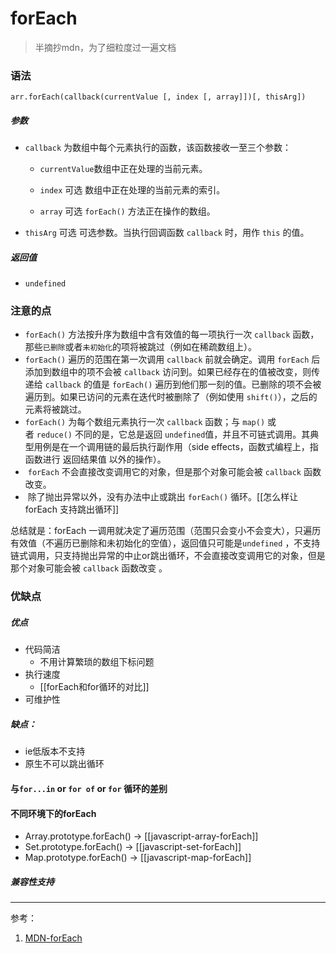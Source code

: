 # forEach

> 半摘抄mdn，为了细粒度过一遍文档


### 语法

`arr.forEach(callback(currentValue [, index [, array]])[, thisArg])`

##### 参数

- `callback` 为数组中每个元素执行的函数，该函数接收一至三个参数：
	
	- `currentValue`数组中正在处理的当前元素。
	
	- `index` 可选 数组中正在处理的当前元素的索引。
	
	- `array` 可选 `forEach()` 方法正在操作的数组。

- `thisArg` 可选 可选参数。当执行回调函数 `callback` 时，用作 `this` 的值。

##### 返回值

- `undefined`

### 注意的点

- `forEach()` 方法按升序为数组中含有效值的每一项执行一次 `callback` 函数，那些`已删除`或者`未初始化`的项将被跳过（例如在稀疏数组上）。
- `forEach()` 遍历的范围在第一次调用 `callback` 前就会确定。调用 `forEach` 后添加到数组中的项不会被 `callback` 访问到。如果已经存在的值被改变，则传递给 `callback` 的值是 `forEach()` 遍历到他们那一刻的值。已删除的项不会被遍历到。如果已访问的元素在迭代时被删除了（例如使用 `shift()`），之后的元素将被跳过。
- `forEach()` 为每个数组元素执行一次 `callback` 函数；与 `map()` 或者 `reduce()` 不同的是，它总是返回 `undefined`值，并且不可链式调用。其典型用例是在一个调用链的最后执行副作用（side effects，函数式编程上，指函数进行 返回结果值 以外的操作）。
-  `forEach` 不会直接改变调用它的对象，但是那个对象可能会被 `callback` 函数改变。
-  除了抛出异常以外，没有办法中止或跳出 `forEach()` 循环。[[怎么样让forEach 支持跳出循环]]

总结就是：forEach 一调用就决定了遍历范围（范围只会变小不会变大），只遍历有效值（不遍历已删除和未初始化的空值），返回值只可能是`undefined`  ，不支持链式调用，只支持抛出异常的中止or跳出循环，不会直接改变调用它的对象，但是那个对象可能会被 `callback` 函数改变 。
 
### 优缺点

##### 优点

- 代码简洁
	- 不用计算繁琐的数组下标问题
- 执行速度
	- [[forEach和for循环的对比]]
- 可维护性

##### 缺点：
- ie低版本不支持
- 原生不可以跳出循环

#### 与`for...in` or `for of` or `for` 循环的差别

#### 不同环境下的forEach

- Array.prototype.forEach() -> [[javascript-array-forEach]]
- Set.prototype.forEach() -> [[javascript-set-forEach]]
- Map.prototype.forEach() -> [[javascript-map-forEach]]

##### 兼容性支持


---

参考：

1. [MDN-forEach](https://developer.mozilla.org/zh-CN/docs/Web/JavaScript/Reference/Global_Objects/Array/forEach)